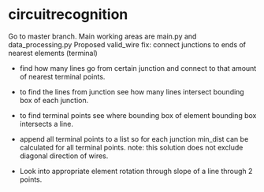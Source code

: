 # circuitrecognition
Go to master branch. Main working areas are main.py and data_processing.py
Proposed valid_wire fix: connect junctions to ends of nearest elements (terminal)
- find how many lines go from certain junction and connect to that amount of nearest terminal points.
- to find the lines from junction see how many lines intersect bounding box of each junction.
- to find terminal points see where bounding box of element bounding box intersects a line.
- append all terminal points to a list so for each junction min_dist can be calculated for all terminal points.
note: this solution does not exclude diagonal direction of wires. 

- Look into appropriate element rotation through slope of a line through 2 points.
